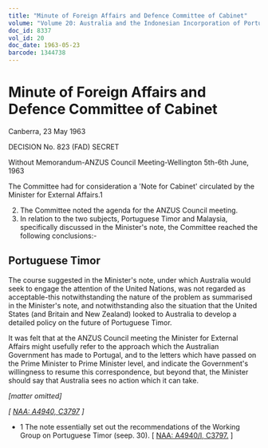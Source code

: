 ```yaml
---
title: "Minute of Foreign Affairs and Defence Committee of Cabinet"
volume: "Volume 20: Australia and the Indonesian Incorporation of Portuguese Timor, 1974-1976"
doc_id: 8337
vol_id: 20
doc_date: 1963-05-23
barcode: 1344738
---
```


# Minute of Foreign Affairs and Defence Committee of Cabinet

Canberra, 23 May 1963

DECISION No. 823 (FAD) SECRET

Without Memorandum-ANZUS Council Meeting-Wellington 5th-6th June, 1963

The Committee had for consideration a 'Note for Cabinet' circulated by the Minister for External Affairs.1

  2. The Committee noted the agenda for the ANZUS Council meeting.
  3. In relation to the two subjects, Portuguese Timor and Malaysia, specifically discussed in the Minister's note, the Committee reached the following conclusions:-



## Portuguese Timor

The course suggested in the Minister's note, under which Australia would seek to engage the attention of the United Nations, was not regarded as acceptable-this notwithstanding the nature of the problem as summarised in the Minister's note, and notwithstanding also the situation that the United States (and Britain and New Zealand) looked to Australia to develop a detailed policy on the future of Portuguese Timor.

It was felt that at the ANZUS Council meeting the Minister for External Affairs might usefully refer to the approach which the Australian Government has made to Portugal, and to the letters which have passed on the Prime Minister to Prime Minister level, and indicate the Government's willingness to resume this correspondence, but beyond that, the Minister should say that Australia sees no action which it can take.

_[matter omitted]_

_[ [NAA: A4940, C3797](http://www.naa.gov.au/cgi-bin/Search?O=I&Number=1344738) ]_

  * 1 The note essentially set out the recommendations of the Working Group on Portuguese Timor (seep. 30). [ [NAA: A4940/l, C3797.](http://www.naa.gov.au/cgi-bin/Search?O=I&Number=1344738) ] 


